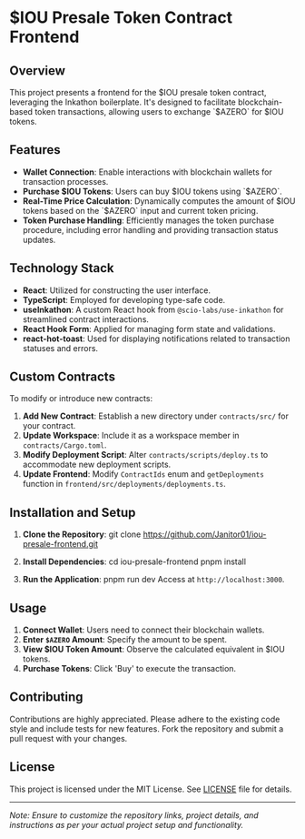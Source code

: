 # $IOU Presale Token Contract Frontend

## Overview

This project presents a frontend for the $IOU presale token contract, leveraging the Inkathon boilerplate. It's designed to facilitate blockchain-based token transactions, allowing users to exchange `$AZERO` for $IOU tokens.

## Features

- **Wallet Connection**: Enable interactions with blockchain wallets for transaction processes.
- **Purchase $IOU Tokens**: Users can buy $IOU tokens using `$AZERO`.
- **Real-Time Price Calculation**: Dynamically computes the amount of $IOU tokens based on the `$AZERO` input and current token pricing.
- **Token Purchase Handling**: Efficiently manages the token purchase procedure, including error handling and providing transaction status updates.

## Technology Stack

- **React**: Utilized for constructing the user interface.
- **TypeScript**: Employed for developing type-safe code.
- **useInkathon**: A custom React hook from `@scio-labs/use-inkathon` for streamlined contract interactions.
- **React Hook Form**: Applied for managing form state and validations.
- **react-hot-toast**: Used for displaying notifications related to transaction statuses and errors.

## Custom Contracts

To modify or introduce new contracts:

1. **Add New Contract**: Establish a new directory under `contracts/src/` for your contract.
2. **Update Workspace**: Include it as a workspace member in `contracts/Cargo.toml`.
3. **Modify Deployment Script**: Alter `contracts/scripts/deploy.ts` to accommodate new deployment scripts.
4. **Update Frontend**: Modify `ContractIds` enum and `getDeployments` function in `frontend/src/deployments/deployments.ts`.

## Installation and Setup

1. **Clone the Repository**:
git clone https://github.com/Janitor01/iou-presale-frontend.git

2. **Install Dependencies**:
cd iou-presale-frontend
pnpm install

3. **Run the Application**:
pnpm run dev
Access at `http://localhost:3000`.

## Usage

1. **Connect Wallet**: Users need to connect their blockchain wallets.
2. **Enter `$AZERO` Amount**: Specify the amount to be spent.
3. **View $IOU Token Amount**: Observe the calculated equivalent in $IOU tokens.
4. **Purchase Tokens**: Click 'Buy' to execute the transaction.

## Contributing

Contributions are highly appreciated. Please adhere to the existing code style and include tests for new features. Fork the repository and submit a pull request with your changes.

## License

This project is licensed under the MIT License. See [LICENSE](LICENSE) file for details.

---

*Note: Ensure to customize the repository links, project details, and instructions as per your actual project setup and functionality.*
